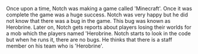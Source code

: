 Once upon a time, Notch was making a game called 'Minecraft'. Once it was complete the game was a huge success. Notch was very happy but he did not know that there was a bug in the game. This bug was known as Herobrine. 
Later on, Notch gets reports about players losing their worlds for a mob which the players named 'Herobrine. Notch starts to look in the code but when he runs it, there are no bugs. He thinks that there is a staff member on his team who is 'Herobrine'.